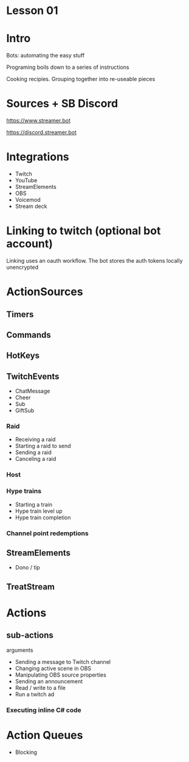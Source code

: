 # Lesson 01
# Intro
Bots: automating the easy stuff

Programing boils down to a series of instructions

Cooking recipies. Grouping together into re-useable pieces
# Sources + SB Discord
https://www.streamer.bot

https://discord.streamer.bot
# Integrations
- Twitch
- YouTube
- StreamElements
- OBS
- Voicemod
- Stream deck
# Linking to twitch (optional bot account)
Linking uses an oauth workflow. The bot stores the auth tokens locally unencrypted
# ActionSources
## Timers
## Commands
## HotKeys
## TwitchEvents
- ChatMessage
- Cheer
- Sub
- GiftSub
### Raid
- Receiving a raid
- Starting a raid to send
- Sending a raid
- Canceling a raid
### Host
### Hype trains
- Starting a train
- Hype train level up
- Hype train completion
### Channel point redemptions
## StreamElements
- Dono / tip
## TreatStream
# Actions
## sub-actions
arguments
- Sending a message to Twitch channel
- Changing active scene in OBS
- Manipulating OBS source properties
- Sending an announcement
- Read / write to a file
- Run a twitch ad
### Executing inline C# code
# Action Queues
- Blocking